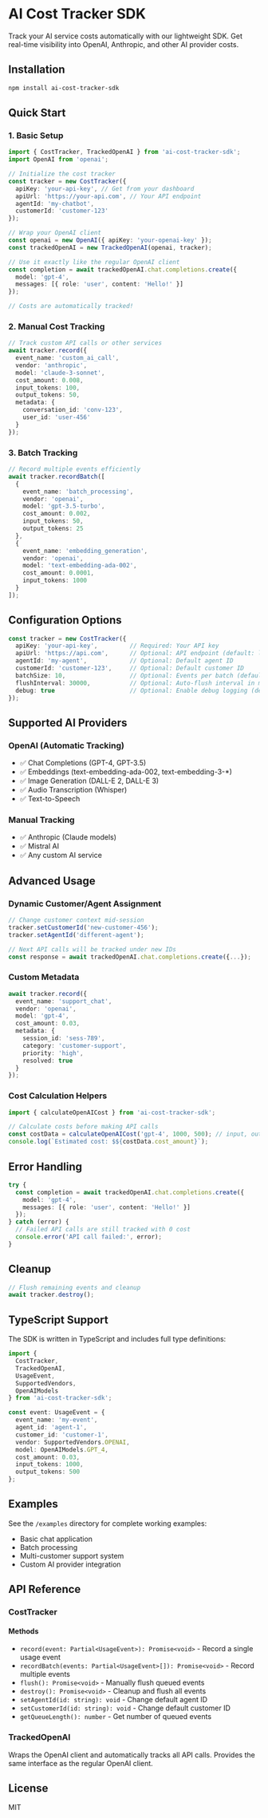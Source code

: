 # AI Cost Tracker SDK

Track your AI service costs automatically with our lightweight SDK. Get real-time visibility into OpenAI, Anthropic, and other AI provider costs.

## Installation

```bash
npm install ai-cost-tracker-sdk
```

## Quick Start

### 1. Basic Setup

```typescript
import { CostTracker, TrackedOpenAI } from 'ai-cost-tracker-sdk';
import OpenAI from 'openai';

// Initialize the cost tracker
const tracker = new CostTracker({
  apiKey: 'your-api-key', // Get from your dashboard
  apiUrl: 'https://your-api.com', // Your API endpoint
  agentId: 'my-chatbot',
  customerId: 'customer-123'
});

// Wrap your OpenAI client
const openai = new OpenAI({ apiKey: 'your-openai-key' });
const trackedOpenAI = new TrackedOpenAI(openai, tracker);

// Use it exactly like the regular OpenAI client
const completion = await trackedOpenAI.chat.completions.create({
  model: 'gpt-4',
  messages: [{ role: 'user', content: 'Hello!' }]
});

// Costs are automatically tracked!
```

### 2. Manual Cost Tracking

```typescript
// Track custom API calls or other services
await tracker.record({
  event_name: 'custom_ai_call',
  vendor: 'anthropic',
  model: 'claude-3-sonnet',
  cost_amount: 0.008,
  input_tokens: 100,
  output_tokens: 50,
  metadata: {
    conversation_id: 'conv-123',
    user_id: 'user-456'
  }
});
```

### 3. Batch Tracking

```typescript
// Record multiple events efficiently
await tracker.recordBatch([
  {
    event_name: 'batch_processing',
    vendor: 'openai',
    model: 'gpt-3.5-turbo',
    cost_amount: 0.002,
    input_tokens: 50,
    output_tokens: 25
  },
  {
    event_name: 'embedding_generation',
    vendor: 'openai', 
    model: 'text-embedding-ada-002',
    cost_amount: 0.0001,
    input_tokens: 1000
  }
]);
```

## Configuration Options

```typescript
const tracker = new CostTracker({
  apiKey: 'your-api-key',         // Required: Your API key
  apiUrl: 'https://api.com',      // Optional: API endpoint (default: localhost:3000)
  agentId: 'my-agent',            // Optional: Default agent ID
  customerId: 'customer-123',     // Optional: Default customer ID
  batchSize: 10,                  // Optional: Events per batch (default: 10)
  flushInterval: 30000,           // Optional: Auto-flush interval in ms (default: 30s)
  debug: true                     // Optional: Enable debug logging (default: false)
});
```

## Supported AI Providers

### OpenAI (Automatic Tracking)
- ✅ Chat Completions (GPT-4, GPT-3.5)
- ✅ Embeddings (text-embedding-ada-002, text-embedding-3-*)
- ✅ Image Generation (DALL-E 2, DALL-E 3)
- ✅ Audio Transcription (Whisper)
- ✅ Text-to-Speech

### Manual Tracking
- ✅ Anthropic (Claude models)
- ✅ Mistral AI
- ✅ Any custom AI service

## Advanced Usage

### Dynamic Customer/Agent Assignment

```typescript
// Change customer context mid-session
tracker.setCustomerId('new-customer-456');
tracker.setAgentId('different-agent');

// Next API calls will be tracked under new IDs
const response = await trackedOpenAI.chat.completions.create({...});
```

### Custom Metadata

```typescript
await tracker.record({
  event_name: 'support_chat',
  vendor: 'openai',
  model: 'gpt-4',
  cost_amount: 0.03,
  metadata: {
    session_id: 'sess-789',
    category: 'customer-support',
    priority: 'high',
    resolved: true
  }
});
```

### Cost Calculation Helpers

```typescript
import { calculateOpenAICost } from 'ai-cost-tracker-sdk';

// Calculate costs before making API calls
const costData = calculateOpenAICost('gpt-4', 1000, 500); // input, output tokens
console.log(`Estimated cost: $${costData.cost_amount}`);
```

## Error Handling

```typescript
try {
  const completion = await trackedOpenAI.chat.completions.create({
    model: 'gpt-4',
    messages: [{ role: 'user', content: 'Hello!' }]
  });
} catch (error) {
  // Failed API calls are still tracked with 0 cost
  console.error('API call failed:', error);
}
```

## Cleanup

```typescript
// Flush remaining events and cleanup
await tracker.destroy();
```

## TypeScript Support

The SDK is written in TypeScript and includes full type definitions:

```typescript
import { 
  CostTracker,
  TrackedOpenAI, 
  UsageEvent, 
  SupportedVendors,
  OpenAIModels 
} from 'ai-cost-tracker-sdk';

const event: UsageEvent = {
  event_name: 'my-event',
  agent_id: 'agent-1',
  customer_id: 'customer-1', 
  vendor: SupportedVendors.OPENAI,
  model: OpenAIModels.GPT_4,
  cost_amount: 0.03,
  input_tokens: 1000,
  output_tokens: 500
};
```

## Examples

See the `/examples` directory for complete working examples:
- Basic chat application
- Batch processing
- Multi-customer support system
- Custom AI provider integration

## API Reference

### CostTracker

#### Methods
- `record(event: Partial<UsageEvent>): Promise<void>` - Record a single usage event
- `recordBatch(events: Partial<UsageEvent>[]): Promise<void>` - Record multiple events
- `flush(): Promise<void>` - Manually flush queued events
- `destroy(): Promise<void>` - Cleanup and flush all events
- `setAgentId(id: string): void` - Change default agent ID
- `setCustomerId(id: string): void` - Change default customer ID
- `getQueueLength(): number` - Get number of queued events

### TrackedOpenAI

Wraps the OpenAI client and automatically tracks all API calls. Provides the same interface as the regular OpenAI client.

## License

MIT